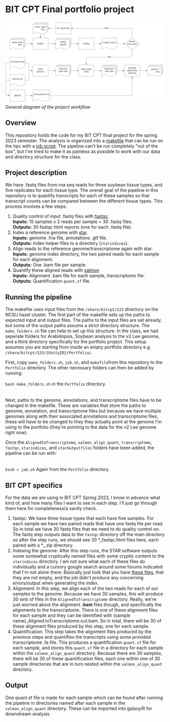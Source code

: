 # BIT CPT Final portfolio project
![workflow image](https://github.com/jhgille2/bit_cpt_2023/blob/main/quantification%20workflow.svg)
*General diagram of the project workflow*  
  
    
## Overview
This repository holds the code for my BIT CPT final project for the spring 2023 semester. The analysis is organized into a [makefile](https://github.com/jhgille2/bit_cpt_2023/blob/main/makefile) that can be run on the hpc with a [job script](https://github.com/jhgille2/bit_cpt_2023/blob/main/job.sh). The pipeline can't be run completely "out of the box", but I've tried to make it as painless as possible to work with our data and directory structure for the class.  

## Project description  
We have .fastq files from rna seq reads for three soybean tissue types, and five replicates for each tissue type. The overall goal of the pipeline in this repository is to quantify transcripts for each of these samples so that transcript counts can be compared between the different tissue types. This process involves a few steps: 
1. Quality control of input .fastq files with [fastqc](https://www.bioinformatics.babraham.ac.uk/projects/fastqc/).  
  **Inputs:** 15 samples x 2 reads per sample = 30 .fastq files.  
  **Outputs:** 30 fastqc html reports (one for each .fastq file).  
2. Index a reference genome with [star](https://github.com/alexdobin/STAR).  
  **Inputs:** genome .fna file, annotations .gtf file.  
  **Outputs:** Index helper files to a directory (`starindices`).  
3. Align reads to the reference genome/transcriptome again with star.  
  **Inputs:** genome index directory, the two paired reads for each sample for each alignment.  
  **Outputs:** One .bam file per sample.  
4. Quantify these aligned reads with [salmon](https://salmon.readthedocs.io/en/latest/salmon.html)  
  **Inputs:** Alignment .bam file for each sample, transcriptome file.  
  **Outputs:** Quantification `quant.sf` file.  

## Running the pipeline  
The makefile uses input files from the `/share/bitcpt/S23` directory on the NCSU hazel cluster. The first part of the makefile sets up the paths to expected input and output files. The paths to the input files are set already, but some of the output paths assume a strict directory structure. The `make_folders.sh` file can help to set up this structure. In the class, we had seperate folders for Arabidopsis, Soybean analysis to the v2 Lee genome, and a third directory specifically for the portfolio project. This setup assumes you are starting from inside an empty portfolio directory e.g. `/share/bitcpt/S23/{UnityID}/Portfolio/`.  

First, copy `make_folders.sh`, `job.sh`, and `makefile`from this repository to the `Portfolio` directory. The other necessary folders can then be added by running: 
<br>  
`bash make_folders.sh` in the `Portfolio` directory.   
<br>  
Next, paths to the genome, annotations, and transcriptome files have to be changed in the makefile. These are variables that store the paths to genome, annotation, and transcriptome files but because we have multiple genomes along with their associated annotations and transcriptome files, these will have to be changed to they they actually point at the genome I'm using to the portfolio (they're pointing to the data for the v2 Lee genome right now).   

Once the `AlignedToTranscriptome`, `salmon_align_quant`, `transcriptome`, `fastqc`, `starindices`, and `starOutputfiles` folders have been added, the pipeline can be run with:  
<br>  
`bsub < job.sh` Again from the `Portfolio` directory.  

## BIT CPT specifics
For the data we are using in BIT CPT Spring 2023, I know in advance what kind of, and how many files I want to see in each step. I'll just go through them here for completeness/a sanity check. 
1. fastqc: We have three tissue types that each have five samples. For each sample we have two paired reads that have one fastq file per read. So in total we have 30 fastq files that we need to do quality control on. The fastq step outputs data to the `fastqc` directory off the main directory so after the step runs, we should see 30 *\_fastqc.html files here, each paired with a \*_.zip directory.  
2. Indexing the genome: After this step runs, the STAR software outputs some somewhat cryptically named files with some cryptic content to the `starindices` directory. I am not sure what each of these files do individually and a cursory google search around some forums indicated that I'm not alone there. Basically just look that you have [these files](https://www.biostars.org/p/9471213/), that they are not empty, and the job didn't produce any concerning errors/output when generating the index.  
3. Alignment: In this step, we align each of the two reads for each of our samples to the genome. Because we have 30 samples, this will produce 30 *sets* of files in the `AlignedToTranscriptome` directory. Really, we're just worried about the alignment **.bam** files though, and specifically the alignments to the transcriptome. There is one of these alignment files for each sample and they can be identified with {sample name}\_Aligned.toTranscriptome.out.bam. So in total, there will be 30 of these alignment files produced by this step, one for each sample.  
4. Quantification: This step takes the alignment files produced by the previous steps and quantifies the transcripts using some provided transcriptome .fa file. This produces a quantification `quant.sf` file for each sample, and stores this `quant.sf` file in a directory for each sample within the `salmon_align_quant` directory. Because there are 30 samples, there will be 30 of these quantification files, each one within one of 30 sample directories that are in turn nested within the `salmon_align_quant` directory.  
## Output
One quant.sf file is made for each sample which can be found after running the pipeline in directories named after each sample in the `salmon_align_quant` directory. These can be imported into galaxy/R for downstream analysis.  
